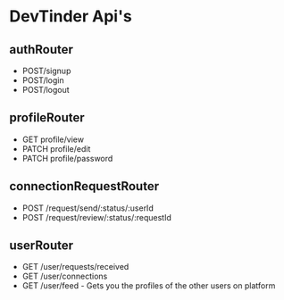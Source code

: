 # DevTinder Api's

## authRouter

- POST/signup
- POST/login
- POST/logout

## profileRouter

- GET profile/view
- PATCH profile/edit
- PATCH profile/password

## connectionRequestRouter

- POST /request/send/:status/:userId
- POST /request/review/:status/:requestId

## userRouter

- GET /user/requests/received
- GET /user/connections
- GET /user/feed - Gets you the profiles of the other users on platform

